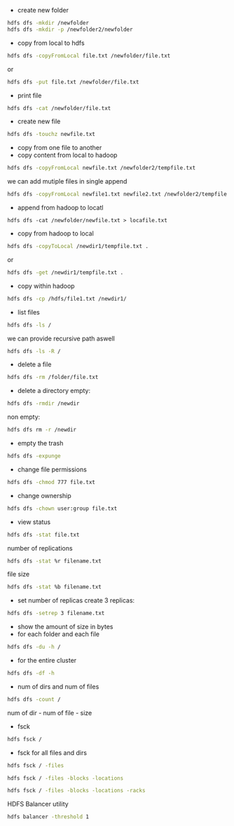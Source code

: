 
- create new folder
```bash
hdfs dfs -mkdir /newfolder
hdfs dfs -mkdir -p /newfolder2/newfolder
```

- copy from local to hdfs
```bash
hdfs dfs -copyFromLocal file.txt /newfolder/file.txt
```
or
```bash
hdfs dfs -put file.txt /newfolder/file.txt
```

- print file
```bash
hdfs dfs -cat /newfolder/file.txt
```

- create new file
```bash
hdfs dfs -touchz newfile.txt
```

- copy from one file to another
- copy content from local to hadoop
```bash
hdfs dfs -copyFromLocal newfile.txt /newfolder2/tempfile.txt
```

we can add mutiple files in single append
```bash
hdfs dfs -copyFromLocal newfile1.txt newfile2.txt /newfolder2/tempfile.txt
```

- append from hadoop to locatl
```
hdfs dfs -cat /newfolder/newfile.txt > locafile.txt
```

- copy from hadoop to local
```bash
hdfs dfs -copyToLocal /newdir1/tempfile.txt .
```
or 
```bash
hdfs dfs -get /newdir1/tempfile.txt .
```

- copy within hadoop
```bash
hdfs dfs -cp /hdfs/file1.txt /newdir1/
```

- list files
```bash
hdfs dfs -ls /
```
we can provide recursive path aswell
```bash
hdfs dfs -ls -R /
```

- delete a file
```bash
hdfs dfs -rm /folder/file.txt
```

- delete a directory
empty:
```bash
hdfs dfs -rmdir /newdir
```
non empty:
```bash
hdfs dfs rm -r /newdir
```

- empty the trash
```bash
hdfs dfs -expunge
```

- change file permissions
```bash
hdfs dfs -chmod 777 file.txt
```

- change ownership
```bash
hdfs dfs -chown user:group file.txt
```

- view status
```bash
hdfs dfs -stat file.txt
```

number of replications
```bash
hdfs dfs -stat %r filename.txt
```

file size
```bash
hdfs dfs -stat %b filename.txt
```

- set number of replicas
create 3 replicas:
```bash
hdfs dfs -setrep 3 filename.txt
```

- show the amount of size in bytes
- for each folder and each file
```bash
hdfs dfs -du -h /
```

- for the entire cluster
```bash
hdfs dfs -df -h 
```

- num of dirs and num of files
```bash
hdfs dfs -count /
```
num of dir - num of file - size

- fsck
```bash
hdfs fsck /
```

- fsck for all files and dirs
```bash
hdfs fsck / -files
```

```bash
hdfs fsck / -files -blocks -locations
```

```bash
hdfs fsck / -files -blocks -locations -racks
```

HDFS Balancer utility
```bash
hdfs balancer -threshold 1
```

